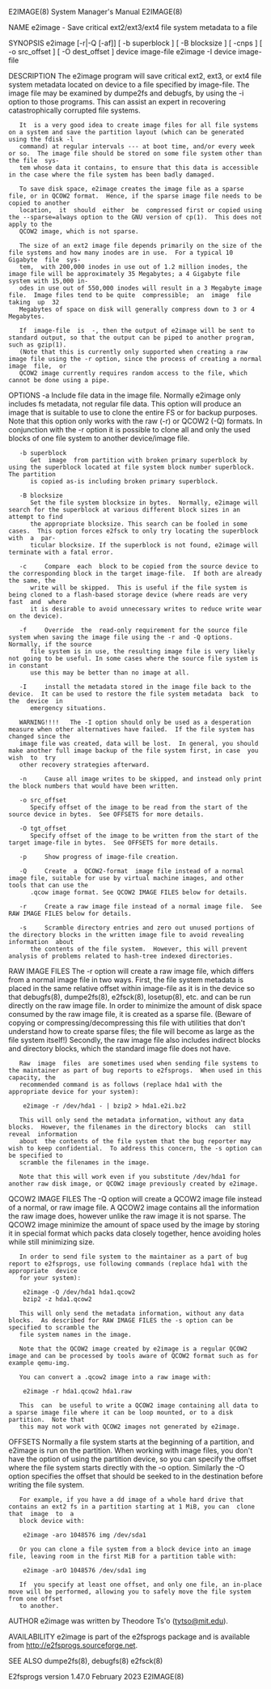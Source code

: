 E2IMAGE(8)							    System Manager's Manual							    E2IMAGE(8)

NAME
       e2image - Save critical ext2/ext3/ext4 file system metadata to a file

SYNOPSIS
       e2image [-r|-Q [-af]] [ -b superblock ] [ -B blocksize ] [ -cnps ] [ -o src_offset ] [ -O dest_offset ] device image-file
       e2image -I device image-file

DESCRIPTION
       The  e2image  program  will save critical ext2, ext3, or ext4 file system metadata located on device to a file specified by image-file.	The image file
       may be examined by dumpe2fs and debugfs, by using the -i option to those programs.  This can assist an expert in recovering catastrophically  corrupted
       file systems.

       It  is a very good idea to create image files for all file systems on a system and save the partition layout (which can be generated using the fdisk -l
       command) at regular intervals --- at boot time, and/or every week or so.	 The image file should be stored on some file system other than the file  sys‐
       tem whose data it contains, to ensure that this data is accessible in the case where the file system has been badly damaged.

       To save disk space, e2image creates the image file as a sparse file, or in QCOW2 format.	 Hence, if the sparse image file needs to be copied to another
       location,  it  should  either  be  compressed first or copied using the --sparse=always option to the GNU version of cp(1).  This does not apply to the
       QCOW2 image, which is not sparse.

       The size of an ext2 image file depends primarily on the size of the file systems and how many inodes are in use.	 For a typical 10 Gigabyte  file  sys‐
       tem,  with 200,000 inodes in use out of 1.2 million inodes, the image file will be approximately 35 Megabytes; a 4 Gigabyte file system with 15,000 in‐
       odes in use out of 550,000 inodes will result in a 3 Megabyte image file.  Image files tend to be quite	compressible;  an  image  file	taking	up  32
       Megabytes of space on disk will generally compress down to 3 or 4 Megabytes.

       If  image-file  is  -, then the output of e2image will be sent to standard output, so that the output can be piped to another program, such as gzip(1).
       (Note that this is currently only supported when creating a raw image file using the -r option, since the process of creating a normal image  file,  or
       QCOW2 image currently requires random access to the file, which cannot be done using a pipe.

OPTIONS
       -a     Include file data in the image file.  Normally e2image only includes fs metadata, not regular file data.	This option will produce an image that
	      is suitable to use to clone the entire FS or for backup purposes.	 Note that this option only works with the raw (-r) or QCOW2 (-Q) formats.  In
	      conjunction with the -r option it is possible to clone all and only the used blocks of one file system to another device/image file.

       -b superblock
	      Get  image  from partition with broken primary superblock by using the superblock located at file system block number superblock.	 The partition
	      is copied as-is including broken primary superblock.

       -B blocksize
	      Set the file system blocksize in bytes.  Normally, e2image will search for the superblock at various different block sizes in an attempt to find
	      the appropriate blocksize. This search can be fooled in some cases.  This option forces e2fsck to only try locating the superblock with  a  par‐
	      ticular blocksize. If the superblock is not found, e2image will terminate with a fatal error.

       -c     Compare  each  block to be copied from the source device to the corresponding block in the target image-file.  If both are already the same, the
	      write will be skipped.  This is useful if the file system is being cloned to a flash-based storage device (where reads are very fast  and	 where
	      it is desirable to avoid unnecessary writes to reduce write wear on the device).

       -f     Override	the  read-only requirement for the source file system when saving the image file using the -r and -Q options.  Normally, if the source
	      file system is in use, the resulting image file is very likely not going to be useful. In some cases where the source file system is in constant
	      use this may be better than no image at all.

       -I     install the metadata stored in the image file back to the device.	 It can be used to restore the file system metadata  back  to  the  device  in
	      emergency situations.

       WARNING!!!!   The -I option should only be used as a desperation measure when other alternatives have failed.  If the file system has changed since the
       image file was created, data will be lost.  In general, you should make another full image backup of the file system first, in case  you	 wish  to  try
       other recovery strategies afterward.

       -n     Cause all image writes to be skipped, and instead only print the block numbers that would have been written.

       -o src_offset
	      Specify offset of the image to be read from the start of the source device in bytes.  See OFFSETS for more details.

       -O tgt_offset
	      Specify offset of the image to be written from the start of the target image-file in bytes.  See OFFSETS for more details.

       -p     Show progress of image-file creation.

       -Q     Create  a	 QCOW2-format  image file instead of a normal image file, suitable for use by virtual machine images, and other tools that can use the
	      .qcow image format. See QCOW2 IMAGE FILES below for details.

       -r     Create a raw image file instead of a normal image file.  See RAW IMAGE FILES below for details.

       -s     Scramble directory entries and zero out unused portions of the directory blocks in the written image file to avoid revealing  information	 about
	      the contents of the file system.	However, this will prevent analysis of problems related to hash-tree indexed directories.

RAW IMAGE FILES
       The  -r option will create a raw image file, which differs from a normal image file in two ways.	 First, the file system metadata is placed in the same
       relative offset within image-file as it is in the device so that debugfs(8), dumpe2fs(8), e2fsck(8), losetup(8), etc. and can be run  directly  on  the
       raw  image  file.  In order to minimize the amount of disk space consumed by the raw image file, it is created as a sparse file.	 (Beware of copying or
       compressing/decompressing this file with utilities that don't understand how to create sparse files; the file will become as large as the  file	system
       itself!)	 Secondly, the raw image file also includes indirect blocks and directory blocks, which the standard image file does not have.

       Raw  image  files  are sometimes used when sending file systems to the maintainer as part of bug reports to e2fsprogs.  When used in this capacity, the
       recommended command is as follows (replace hda1 with the appropriate device for your system):

	    e2image -r /dev/hda1 - | bzip2 > hda1.e2i.bz2

       This will only send the metadata information, without any data blocks.  However, the filenames in the directory blocks  can  still  reveal  information
       about  the contents of the file system that the bug reporter may wish to keep confidential.  To address this concern, the -s option can be specified to
       scramble the filenames in the image.

       Note that this will work even if you substitute /dev/hda1 for another raw disk image, or QCOW2 image previously created by e2image.

QCOW2 IMAGE FILES
       The -Q option will create a QCOW2 image file instead of a normal, or raw image file.  A QCOW2 image contains all the information the  raw  image	 does,
       however	unlike	the  raw  image it is not sparse. The QCOW2 image minimize the amount of space used by the image by storing it in special format which
       packs data closely together, hence avoiding holes while still minimizing size.

       In order to send file system to the maintainer as a part of bug report to e2fsprogs, use following commands (replace hda1 with the  appropriate	device
       for your system):

	    e2image -Q /dev/hda1 hda1.qcow2
	    bzip2 -z hda1.qcow2

       This will only send the metadata information, without any data blocks.  As described for RAW IMAGE FILES the -s option can be specified to scramble the
       file system names in the image.

       Note that the QCOW2 image created by e2image is a regular QCOW2 image and can be processed by tools aware of QCOW2 format such as for example qemu-img.

       You can convert a .qcow2 image into a raw image with:

	    e2image -r hda1.qcow2 hda1.raw

       This  can  be useful to write a QCOW2 image containing all data to a sparse image file where it can be loop mounted, or to a disk partition.  Note that
       this may not work with QCOW2 images not generated by e2image.

OFFSETS
       Normally a file system starts at the beginning of a partition, and e2image is run on the partition.  When working with image files, you don't have  the
       option  of using the partition device, so you can specify the offset where the file system starts directly with the -o option.  Similarly the -O option
       specifies the offset that should be seeked to in the destination before writing the file system.

       For example, if you have a dd image of a whole hard drive that contains an ext2 fs in a partition starting at 1 MiB, you can  clone  that  image	 to  a
       block device with:

	    e2image -aro 1048576 img /dev/sda1

       Or you can clone a file system from a block device into an image file, leaving room in the first MiB for a partition table with:

	    e2image -arO 1048576 /dev/sda1 img

       If  you specify at least one offset, and only one file, an in-place move will be performed, allowing you to safely move the file system from one offset
       to another.

AUTHOR
       e2image was written by Theodore Ts'o (tytso@mit.edu).

AVAILABILITY
       e2image is part of the e2fsprogs package and is available from http://e2fsprogs.sourceforge.net.

SEE ALSO
       dumpe2fs(8), debugfs(8) e2fsck(8)

E2fsprogs version 1.47.0						 February 2023								    E2IMAGE(8)
